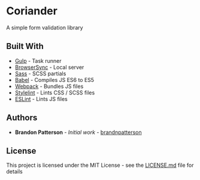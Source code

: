 # Coriander

A simple form validation library

## Built With

- [Gulp](https://gulpjs.com/) - Task runner
- [BrowserSync](https://browsersync.io/) - Local server
- [Sass](https://sass-lang.com/) - SCSS partials
- [Babel](https://babeljs.io/) - Compiles JS ES6 to ES5
- [Webpack](https://webpack.js.org/) - Bundles JS files
- [Stylelint](https://stylelint.io/) - Lints CSS / SCSS files
- [ESLint](https://eslint.org/) - Lints JS files

## Authors

- **Brandon Patterson** - _Initial work_ - [brandnpatterson](https://github.com/brandnpatterson)

## License

This project is licensed under the MIT License - see the [LICENSE.md](LICENSE.md) file for details
